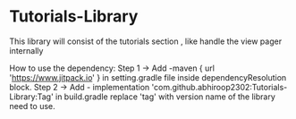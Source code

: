 # Tutorials-Library
This library will consist of the tutorials section , like handle the view pager internally

How to use the dependency:
Step 1 -> Add
    -maven { url 'https://www.jitpack.io' } in setting.gradle file inside dependencyResolution block.
Step 2 -> Add
     - implementation 'com.github.abhiroop2302:Tutorials-Library:Tag' 
in build.gradle replace 'tag' with version name of the library need to use.